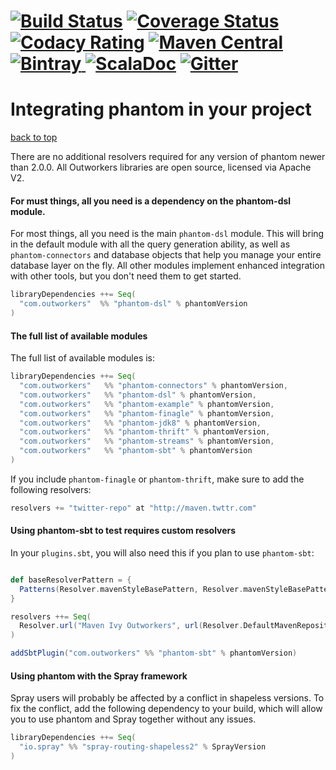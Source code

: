 [![Build Status](https://travis-ci.org/outworkers/phantom.svg?branch=develop)](https://travis-ci.org/outworkers/phantom?branch=develop) [![Coverage Status](https://coveralls.io/repos/github/outworkers/phantom/badge.svg?branch=develop)](https://coveralls.io/github/outworkers/phantom?branch=develop)  [![Codacy Rating](https://api.codacy.com/project/badge/grade/25bee222a7d142ff8151e6ceb39151b4)](https://www.codacy.com/app/flavian/phantom_2) [![Maven Central](https://maven-badges.herokuapp.com/maven-central/com.outworkers/phantom-dsl_2.11/badge.svg)](https://maven-badges.herokuapp.com/maven-central/com.outworkers/phantom-dsl_2.11) [![Bintray](https://api.bintray.com/packages/outworkers/oss-releases/phantom-dsl/images/download.svg) ](https://bintray.com/outworkers/oss-releases/phantom-dsl/_latestVersion) [![ScalaDoc](http://javadoc-badge.appspot.com/com.outworkers/phantom-dsl_2.11.svg?label=scaladoc)](http://javadoc-badge.appspot.com/com.outworkers/phantom-dsl_2.11) [![Gitter](https://badges.gitter.im/Join%20Chat.svg)](https://gitter.im/outworkers/phantom?utm_source=badge&utm_medium=badge&utm_campaign=pr-badge&utm_content=badge)
===============================================================================================================================================================================================================================================================================================================================================================================================================================================================================================================================================================================================================================================================================================================================================================================================================================================================================================================================================================================================================================================================================================================

<a id="integrating-phantom">Integrating phantom in your project</a>
===================================================================
<a href="#table-of-contents">back to top</a>

There are no additional resolvers required for any version of phantom newer than 2.0.0. All Outworkers libraries are open source,
licensed via Apache V2.

#### For must things, all you need is a dependency on the phantom-dsl module.

For most things, all you need is the main ```phantom-dsl``` module. This will bring in the default module with all the query generation ability, as well as `phantom-connectors` and database objects that help you manage your entire database layer on the fly. All other modules implement enhanced integration with other tools, but you don't need them to get started.

```scala
libraryDependencies ++= Seq(
  "com.outworkers"  %% "phantom-dsl" % phantomVersion
)
```

#### The full list of available modules

The full list of available modules is:

```scala
libraryDependencies ++= Seq(
  "com.outworkers"   %% "phantom-connectors" % phantomVersion,
  "com.outworkers"   %% "phantom-dsl" % phantomVersion,
  "com.outworkers"   %% "phantom-example" % phantomVersion,
  "com.outworkers"   %% "phantom-finagle" % phantomVersion,
  "com.outworkers"   %% "phantom-jdk8" % phantomVersion,
  "com.outworkers"   %% "phantom-thrift" % phantomVersion,
  "com.outworkers"   %% "phantom-streams" % phantomVersion,
  "com.outworkers"   %% "phantom-sbt" % phantomVersion
)
```
If you include `phantom-finagle` or `phantom-thrift`, make sure to add the following resolvers:

```scala
resolvers += "twitter-repo" at "http://maven.twttr.com"
```

#### Using phantom-sbt to test requires custom resolvers

In your `plugins.sbt`, you will also need this if you plan to use `phantom-sbt`:

```scala

def baseResolverPattern = {
  Patterns(Resolver.mavenStyleBasePattern, Resolver.mavenStyleBasePattern, true)
}

resolvers ++= Seq(
  Resolver.url("Maven Ivy Outworkers", url(Resolver.DefaultMavenRepositoryRoot))(baseResolverPattern)
)

addSbtPlugin("com.outworkers" %% "phantom-sbt" % phantomVersion)

```


#### Using phantom with the Spray framework

Spray users will probably be affected by a conflict in shapeless versions. To fix the conflict, add the following dependency to your build, which will allow you to use phantom and Spray together without any issues.

```scala
libraryDependencies ++= Seq(
  "io.spray" %% "spray-routing-shapeless2" % SprayVersion
)
```
